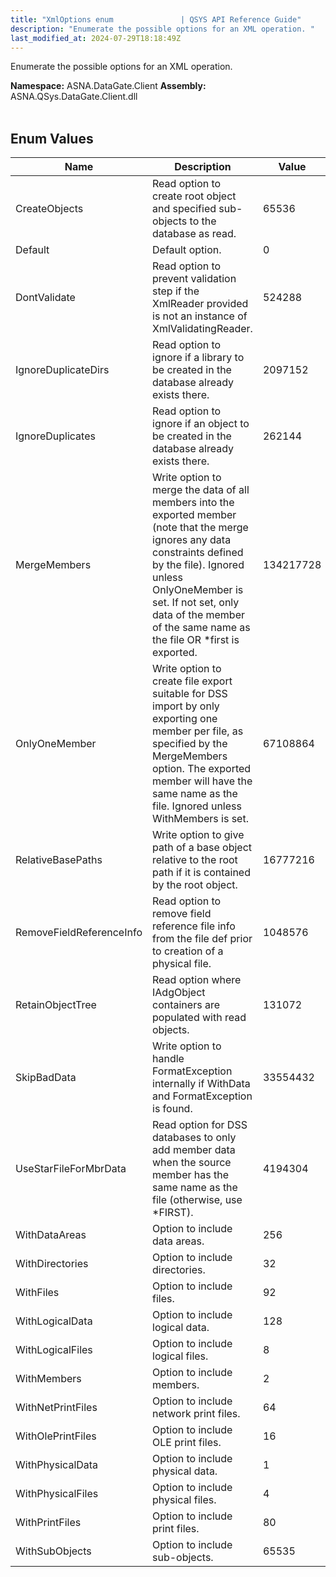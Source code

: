 ```yaml
---
title: "XmlOptions enum               | QSYS API Reference Guide"
description: "Enumerate the possible options for an XML operation. "
last_modified_at: 2024-07-29T18:18:49Z
---
```


Enumerate the possible options for an XML operation.

**Namespace:** ASNA.DataGate.Client
**Assembly:** ASNA.QSys.DataGate.Client.dll
<br>
<br>

## Enum Values

| Name | Description | Value
| --- | --- | --- 
| CreateObjects | Read option to create root object and specified sub-objects to the database as read. | 65536 |
| Default | Default option. | 0 |
| DontValidate | Read option to prevent validation step if the XmlReader provided is not an instance of XmlValidatingReader. | 524288 |
| IgnoreDuplicateDirs | Read option to ignore if a library to be created in the database already exists there. | 2097152 |
| IgnoreDuplicates | Read option to ignore if an object to be created in the database already exists there. | 262144 |
| MergeMembers | Write option to merge the data of all members into the exported member (note that the merge ignores any data constraints defined by the file). Ignored unless OnlyOneMember is set. If not set, only data of the member of the same name as the file OR *first is exported. | 134217728 |
| OnlyOneMember | Write option to create file export suitable for DSS import by only exporting one member per file, as specified by the MergeMembers option. The exported member will have the same name as the file. Ignored unless WithMembers is set. | 67108864 |
| RelativeBasePaths | Write option to give path of a base object relative to the root path if it is contained by the root object. | 16777216 |
| RemoveFieldReferenceInfo | Read option to remove field reference file info from the file def prior to creation of a physical file. | 1048576 |
| RetainObjectTree | Read option where IAdgObject containers are populated with read objects. | 131072 |
| SkipBadData | Write option to handle FormatException internally if WithData and FormatException is found. | 33554432 |
| UseStarFileForMbrData | Read option for DSS databases to only add member data when the source member has the same name as the file (otherwise, use *FIRST). | 4194304 |
| WithDataAreas | Option to include data areas. | 256 |
| WithDirectories | Option to include directories. | 32 |
| WithFiles | Option to include files. | 92 |
| WithLogicalData | Option to include logical data. | 128 |
| WithLogicalFiles | Option to include logical files. | 8 |
| WithMembers | Option to include members. | 2 |
| WithNetPrintFiles | Option to include network print files. | 64 |
| WithOlePrintFiles | Option to include OLE print files. | 16 |
| WithPhysicalData | Option to include physical data. | 1 |
| WithPhysicalFiles | Option to include physical files. | 4 |
| WithPrintFiles | Option to include print files. | 80 |
| WithSubObjects | Option to include sub-objects. | 65535 |
